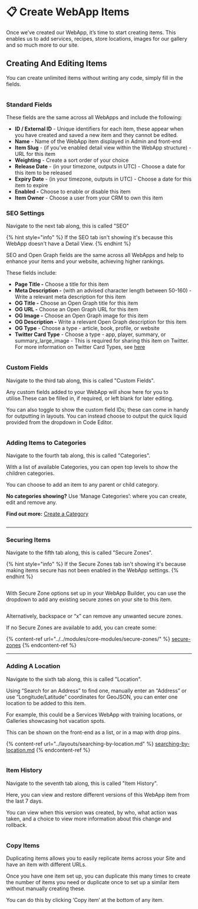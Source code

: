 # 📋 Create WebApp Items

Once we’ve created our WebApp, it’s time to start creating items. This enables us to add services, recipes, store locations, images for our gallery and so much more to our site.

## Creating And Editing Items <a href="#id-2-creating-and-editing-items" id="id-2-creating-and-editing-items"></a>

You can create unlimited items without writing any code, simply fill in the fields.

<figure><img src="../../.gitbook/assets/Siteglide-WebApps-Item.png" alt=""><figcaption></figcaption></figure>

### Standard Fields <a href="#id-3-standard-fields" id="id-3-standard-fields"></a>

These fields are the same across all WebApps and include the following:

* **ID / External ID** - Unique identifiers for each item, these appear when you have created and saved a new item and they cannot be edited.
* **Name** - Name of the WebApp item displayed in Admin and front-end
* **Item Slug** - (if you’ve enabled detail view within the WebApp structure) - URL for this item
* **Weighting** - Create a sort order of your choice
* **Release Date** - (in your timezone, outputs in UTC) - Choose a date for this item to be released
* **Expiry Date** - (in your timezone, outputs in UTC) - Choose a date for this item to expire
* **Enabled -** Choose to enable or disable this item
* **Item Owner** - Choose a user from your CRM to own this item

### SEO Settings <a href="#id-2-seo-settings" id="id-2-seo-settings"></a>

Navigate to the next tab along, this is called "SEO"

{% hint style="info" %}
If the SEO tab isn't showing it's because this WebApp doesn't have a Detail View.
{% endhint %}

SEO and Open Graph fields are the same across all WebApps and help to enhance your items and your website, achieving higher rankings.

These fields include:

* **Page Title -** Choose a title for this item
* **Meta Description -** (with an advised character length between 50-160) - Write a relevant meta description for this item
* **OG Title -** Choose an Open Graph title for this item
* **OG URL -** Choose an Open Graph URL for this item
* **OG Image -** Choose an Open Graph image for this item
* **OG Description -** Write a relevant Open Graph description for this item
* **OG Type** - Choose a type - article, book, profile, or website
* **Twitter Card Type** - Choose a type - app, player, summary, or summary_large_image - This is required for sharing this item on Twitter. For more information on Twitter Card Types, see [here](https://developer.twitter.com/en/docs/twitter-for-websites/cards/overview/abouts-cards)

<figure><img src="../../.gitbook/assets/Siteglide-WebApps-Item-SEO.png" alt=""><figcaption></figcaption></figure>

### Custom Fields <a href="#id-2-custom-fields" id="id-2-custom-fields"></a>

Navigate to the third tab along, this is called "Custom Fields".

Any custom fields added to your WebApp will show here for you to utilise.These can be filled in, if required, or left blank for later editing.

You can also toggle to show the custom field IDs; these can come in handy for outputting in layouts. You can instead choose to output the quick liquid provided from the dropdown in Code Editor.

<figure><img src="../../.gitbook/assets/Siteglide-WebApps-Item-Custom-Fields.png" alt=""><figcaption></figcaption></figure>

### Adding Items to Categories <a href="#id-2-adding-items-to-categories" id="id-2-adding-items-to-categories"></a>

Navigate to the fourth tab along, this is called "Categories".

With a list of available Categories, you can open top levels to show the children categories.

You can choose to add an item to any parent or child category.

**No categories showing?** Use ‘Manage Categories’: where you can create, edit and remove any.

**Find out more:** [Create a Category](/cms/categories/quickstart-categories.md)

<figure><img src="../../.gitbook/assets/Siteglide-WebApps-Categories.png" alt=""><figcaption></figcaption></figure>

***

### Securing Items <a href="#id-2-securing-items" id="id-2-securing-items"></a>

Navigate to the fifth tab along, this is called "Secure Zones".

{% hint style="info" %}
If the Secure Zones tab isn't showing it's because making items secure has not been enabled in the WebApp settings.
{% endhint %}

<figure><img src="../../.gitbook/assets/Siteglide-WebApps-Secure-Zones-Settings.png" alt=""><figcaption></figcaption></figure>

With Secure Zone options set up in your WebApp Builder, you can use the dropdown to add any existing secure zones on your site to this item.

<figure><img src="../../.gitbook/assets/Siteglide-WebApps-Item-Secure-Zones.png" alt=""><figcaption></figcaption></figure>

Alternatively, backspace or “x” can remove any unwanted secure zones.

If no Secure Zones are available to add, you can create some:

{% content-ref url="../../modules/core-modules/secure-zones/" %}
[secure-zones](../../modules/core-modules/secure-zones/)
{% endcontent-ref %}

***

### Adding A Location <a href="#id-2-adding-a-location" id="id-2-adding-a-location"></a>

Navigate to the sixth tab along, this is called "Location".

Using “Search for an Address” to find one, manually enter an “Address” or use “Longitude/Latitude” coordinates for GeoJSON, you can enter one location to be added to this item.

For example, this could be a Services WebApp with training locations, or Galleries showcasing hot vacation spots.

This can be shown on the front-end as a list, or in a map with drop pins.

{% content-ref url="../layouts/searching-by-location.md" %}
[searching-by-location.md](../layouts/searching-by-location.md)
{% endcontent-ref %}

<figure><img src="../../.gitbook/assets/Siteglide-WebApps-Item-Location.png" alt=""><figcaption></figcaption></figure>

### Item History <a href="#id-2-item-history" id="id-2-item-history"></a>

Navigate to the seventh tab along, this is called "Item History".

Here, you can view and restore different versions of this WebApp item from the last 7 days.

You can view when this version was created, by who, what action was taken, and a choice to view more information about this change and rollback.

<figure><img src="../../.gitbook/assets/Siteglide-Webapps-Item-History (1).png" alt=""><figcaption></figcaption></figure>

### Copy Items <a href="#id-2-copy-items" id="id-2-copy-items"></a>

Duplicating items allows you to easily replicate items across your Site and have an item with different URLs.

Once you have one item set up, you can duplicate this many times to create the number of items you need or duplicate once to set up a similar item without manually creating these.

You can do this by clicking ‘Copy item’ at the bottom of any item.

<figure><img src="../../.gitbook/assets/Siteglide-WebApps-Item.png" alt=""><figcaption></figcaption></figure>

## &#x20;<a href="#id-2-importing-and-exporting" id="id-2-importing-and-exporting"></a>

